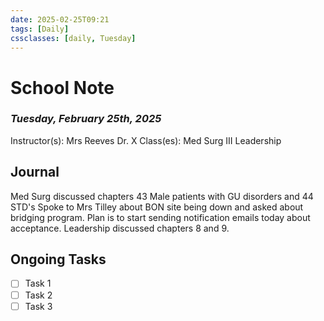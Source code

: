 ```yaml
---
date: 2025-02-25T09:21
tags: [Daily]
cssclasses: [daily, Tuesday]
---
```

# School Note
### *Tuesday, February 25th, 2025*
Instructor(s): Mrs Reeves Dr. X
Class(es): Med Surg III Leadership

## Journal
Med Surg discussed chapters 43 Male patients with GU disorders and 44 STD's
Spoke to Mrs Tilley about BON site being down and asked about bridging program. Plan is to start sending notification emails today about acceptance.
Leadership discussed chapters 8 and 9.
## Ongoing Tasks
- [ ] Task 1
- [ ] Task 2
- [ ] Task 3